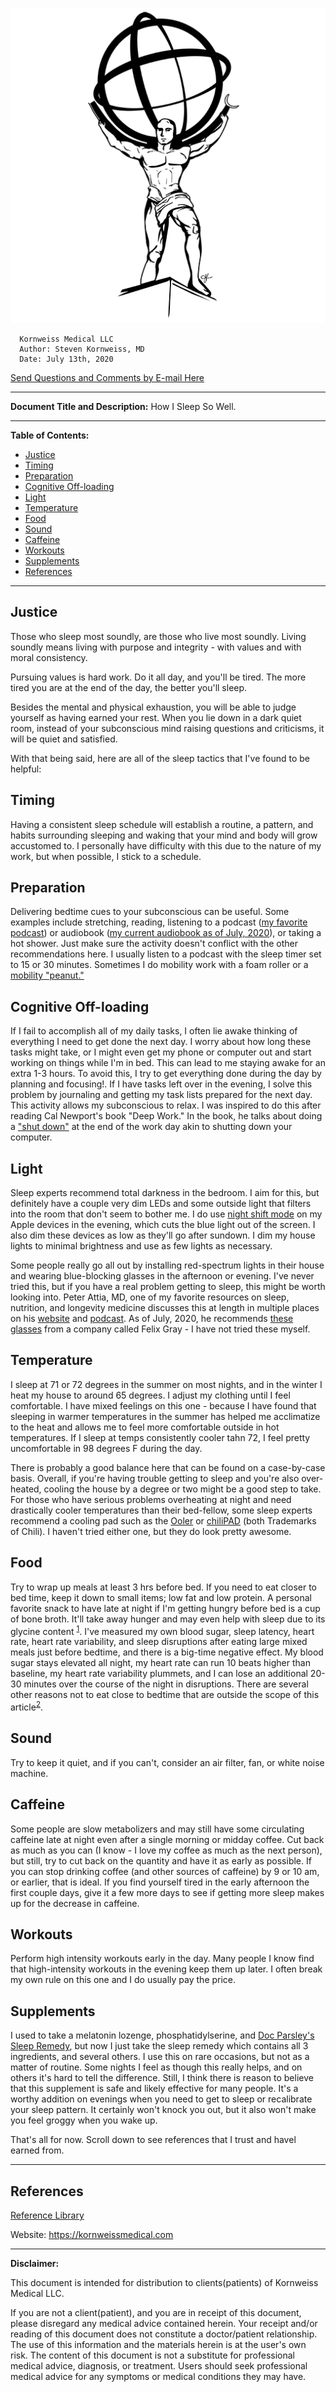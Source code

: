 <!-- template.md -->
<link rel="stylesheet" type="text/css" href="template.css">

*![](../images/kmllc-icon-black.png)*

      Kornweiss Medical LLC
      Author: Steven Kornweiss, MD
      Date: July 13th, 2020
      
   <p class="email"><a href="mailto:feedback@kornweissmedical.com">Send Questions and Comments by E-mail Here</a></p>

---
**Document Title and Description:**
How I Sleep So Well.

---
**Table of Contents:**
<!-- insert table of contents -->


- [Justice](#justice)
- [Timing](#timing)
- [Preparation](#preparation)
- [Cognitive Off-loading](#cognitive-off-loading)
- [Light](#light)
- [Temperature](#temperature)
- [Food](#food)
- [Sound](#sound)
- [Caffeine](#caffeine)
- [Workouts](#workouts)
- [Supplements](#supplements)
- [References](#references)
  
---
<!-- insert body of document -->
## Justice

Those who sleep most soundly, are those who live most soundly. Living soundly means living with purpose and integrity - with values and with moral consistency.

Pursuing values is hard work. Do it all day, and you'll be tired. The more tired you are at the end of the day, the better you'll sleep.

Besides the mental and physical exhaustion, you will be able to judge yourself as having earned your rest. When you lie down in a dark quiet room, instead of your subconscious mind raising questions and criticisms, it will be quiet and satisfied.

With that being said, here are all of the sleep tactics that I've found to be helpful:

## Timing

Having a consistent sleep schedule will establish a routine, a pattern, and habits surrounding sleeping and waking that your mind and body will grow accustomed to. I personally have difficulty with this due to the nature of my work, but when possible, I stick to a schedule.

## Preparation

Delivering bedtime cues to your subconscious can be useful. Some examples include stretching, reading, listening to a podcast ([my favorite podcast](https://jockopodcast.com/)) or audiobook ([my current audiobook as of July, 2020](https://www.audible.com/pd/Grit-Audiobook/B01D3AC5BA)), or taking a hot shower. Just make sure the activity doesn't conflict with the other recommendations here. I usually listen to a podcast with the sleep timer set to 15 or 30 minutes. Sometimes I do mobility work with a foam roller or a [mobility "peanut."](https://www.amazon.com/dp/B00A9XPNOQ/ref=as_sl_pc_as_ss_li_til?tag=kornweissmedi-20&linkCode=w00&linkId=bc4a9cd29351079f06dea5563685d27d&creativeASIN=B00A9XPNOQ)

## Cognitive Off-loading

If I fail to accomplish all of my daily tasks, I often lie awake thinking of everything I need to get done the next day. I worry about how long these tasks might take, or I might even get my phone or computer out and start working on things while I'm in bed. This can lead to me staying awake for an extra 1-3 hours. To avoid this, I try to get everything done during the day by planning and focusing!. If I have tasks left over in the evening, I solve this problem by journaling and getting my task lists prepared for the next day. This activity allows my subconscious to relax. I was inspired to do this after reading Cal Newport's book "Deep Work." In the book, he talks about doing a ["shut down"](https://www.calnewport.com/blog/2009/06/08/drastically-reduce-stress-with-a-work-shutdown-ritual/) at the end of the work day akin to shutting down your computer.

## Light

Sleep experts recommend total darkness in the bedroom. I aim for this, but definitely have a couple very dim LEDs and some outside light that filters into the room that don't seem to bother me. I do use [night shift mode](https://support.apple.com/en-us/HT207570) on my Apple devices in the evening, which cuts the blue light out of the screen. I also dim these devices as low as they'll go after sundown. I dim my house lights to minimal brightness and use as few lights as necessary.

Some people really go all out by installing red-spectrum lights in their house and wearing blue-blocking glasses in the afternoon or evening. I've never tried this, but if you have a real problem getting to sleep, this might be worth looking into. Peter Attia, MD, one of my favorite resources on sleep, nutrition, and longevity medicine discusses this at length in multiple places on his [website](https://peterattiamd.com/category/sleep/) and [podcast](https://peterattiamd.com/ama04/). As of July, 2020, he recommends [these glasses](https://shopfelixgray.com/?utm_source=google&utm_medium=cpc&utm_campaign=G_PS_Brand_Felix_Gray_Priority_B_E_P&utm_adgroup=G_PS_Brand_Felix_Gray_Priority_Brand_Name_E&gclid=EAIaIQobChMI4sf3x9fL6gIVSuDICh225wQ5EAAYASAAEgKc-vD_BwE) from a company called Felix Gray - I have not tried these myself.

## Temperature

I sleep at 71 or 72 degrees in the summer on most nights, and in the winter I heat my house to around 65 degrees. I adjust my clothing until I feel comfortable. I have mixed feelings on this one - because I have found that sleeping in warmer temperatures in the summer has helped me acclimatize to the heat and allows me to feel more comfortable outside in hot temperatures. If I sleep at temps consistently cooler tahn 72, I feel pretty uncomfortable in 98 degrees F during the day.

There is probably a good balance here that can be found on a case-by-case basis. Overall, if you're having trouble getting to sleep and you're also over-heated, cooling the house by a degree or two might be a good step to take. For those who have serious problems overheating at night and need drastically cooler temperatures than their bed-fellow, some sleep experts recommend a cooling pad such as the [Ooler](https://www.chilitechnology.com/products/ooler-sleep-system?gclid=EAIaIQobChMI_Yud9pzL6gIVkZOzCh1ClQEJEAAYASAAEgLuVvD_BwE) or [chiliPAD](https://www.chilitechnology.com/products/chilipad-sleep-system) (both Trademarks of Chili). I haven't tried either one, but they do look pretty awesome.

## Food

Try to wrap up meals at least 3 hrs before bed. If you need to eat closer to bed time, keep it down to small items; low fat and low protein. A personal favorite snack to have late at night if I'm getting hungry before bed is a cup of bone broth. It'll take away hunger and may even help with sleep due to its glycine content <sup>[1]</sup>. I've measured my own blood sugar, sleep latency, heart rate, heart rate variability, and sleep disruptions after eating large mixed meals just before bedtime, and there is a big-time negative effect. My blood sugar stays elevated all night, my heart rate can run 10 beats higher than baseline, my heart rate variability plummets, and I can lose an additional 20-30 minutes over the course of the night in disruptions. There are several other reasons not to eat close to bedtime that are outside the scope of this article<sup>[2]</sup>.

## Sound

Try to keep it quiet, and if you can't, consider an air filter, fan, or white noise machine.

## Caffeine

Some people are slow metabolizers and may still have some circulating caffeine late at night even after a single morning or midday coffee. Cut back as much as you can (I know - I love my coffee as much as the next person), but still, try to cut back on the quantity and have it as early as possible. If you can stop drinking coffee (and other sources of caffeine) by 9 or 10 am, or earlier, that is ideal. If you find yourself tired in the early afternoon the first couple days, give it a few more days to see if getting more sleep makes up for the decrease in caffeine.

## Workouts

Perform high intensity workouts early in the day. Many people I know find that high-intensity workouts in the evening keep them up later. I often break my own rule on this one and I do usually pay the price.

## Supplements

I used to take a melatonin lozenge, phosphatidylserine, and [Doc Parsley's Sleep Remedy](https://store.docparsley.com/products/sleep-remedy), but now I just take the sleep remedy which contains all 3 ingredients, and several others. I use this on rare occasions, but not as a matter of routine. Some nights I feel as though this really helps, and on others it's hard to tell the difference. Still, I think there is reason to believe that this supplement is safe and likely effective for many people. It's a worthy addition on evenings when you need to get to sleep or recalibrate your sleep pattern. It certainly won't knock you out, but it also won't make you feel groggy when you wake up.

That's all for now. Scroll down to see references that I trust and havel earned from.

---

## References

[Reference Library](https://www.zotero.org/groups/2437331/kornweiss_medical)

[1]: https://www.ncbi.nlm.nih.gov/pmc/articles/PMC4397399/ (The Sleep-Promoting and Hypothermic Effects of Glycine are Mediated by NMDA Receptors in the Suprachiasmatic Nucleus)

[2]: https://chrismasterjohnphd.com/recommendations/2017/07/29/my-recommendations-for-better-sleep

Website: <https://kornweissmedical.com>

---
**Disclaimer:**

This document is intended for distribution to clients(patients) of Kornweiss Medical LLC.

If you are not a client(patient), and you are in receipt of this document, please disregard any medical advice contained herein. Your receipt and/or reading of this document does not constitute a doctor/patient relationship. The use of this information and the materials herein is at the user's own risk. The content of this document is not a substitute for professional medical advice, diagnosis, or treatment. Users should seek professional medical advice for any symptoms or medical conditions they may have.